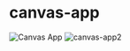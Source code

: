 # canvas-app
![Canvas App](https://user-images.githubusercontent.com/71613801/161363802-b75e2771-a162-49f8-8551-96bd491fced6.jpg)
![canvas-app2](https://user-images.githubusercontent.com/71613801/161363896-64fe3457-48b5-47a3-9488-c9514f94081d.jpg)
